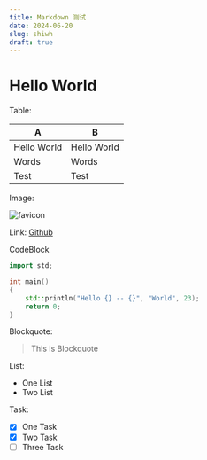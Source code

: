 ```yaml
---
title: Markdown 测试
date: 2024-06-20
slug: shiwh
draft: true
---
```


# Hello World

Table:

| A           | B           |
| ----------- | ----------- |
| Hello World | Hello World |
| Words       | Words       |
| Test        | Test        |

Image:

![favicon](/favicon.svg)

Link: [Github](https://github.com)

CodeBlock

```cpp
import std;

int main()
{
    std::println("Hello {} -- {}", "World", 23);
    return 0;
}
```

Blockquote:

> This is Blockquote

List:

-   One List
-   Two List

Task:

-   [x] One Task
-   [x] Two Task
-   [ ] Three Task
